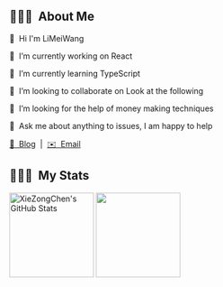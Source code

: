 ## 🙎🏻‍♂️ &nbsp;About Me

<p>👋 &nbsp;Hi I'm LiMeiWang </p>
<p>🔭 &nbsp;I’m currently working on React</p>
<p>🌱 &nbsp;I’m currently learning TypeScript</p>
<p>👯 &nbsp;I’m looking to collaborate on Look at the following</p>
<p>🤔 &nbsp;I’m looking for the help of money making techniques</p>
<p>💬 &nbsp;Ask me about anything to issues, I am happy to help</p>

[📖 &nbsp;Blog](https://likid.top/)
&nbsp;|&nbsp;
[✉️ &nbsp;Email](mailto:17803125899@126.com)

## 👨🏻‍💻 &nbsp;My Stats
<div>
  <img height="150em" src="https://github-readme-stats.vercel.app/api?username=limeiwang&show_icons=true&layout=compact&hide=stars&count_private=true" alt="XieZongChen's GitHub Stats"/>
  <img height="150em" src="https://github-readme-stats.vercel.app/api/top-langs/?username=limeiwang&layout=compact&count_private=true&hide=html" />
</div>

